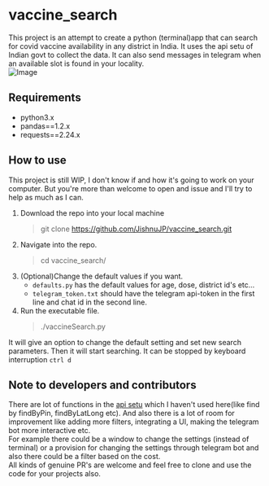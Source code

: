 # vaccine_search
This project is an attempt to create a python (terminal)app that can search for covid vaccine availability in any district in India. It uses the api setu of Indian govt to collect the data.
It can also send messages in telegram when an available slot is found in your locality.</br>
![Image](https://jishnujp.github.io/vaccine_search/terminal_output.png)
## Requirements

* python3.x </br>
* pandas==1.2.x </br>
* requests==2.24.x </br>

## How to use

This project is still WIP, I don't know if and how it's going to work on your computer. 
But you're more than welcome to open and issue and I'll try to help as much as I can.
1. Download the repo into your local machine
    >git clone https://github.com/JishnuJP/vaccine_search.git
2. Navigate into the repo.
    >cd vaccine_search/
3. (Optional)Change the default values if you want.
    * `defaults.py` has the default values for age, dose, district id's etc...
    * `telegram_token.txt` should have the telegram api-token in the first line and chat id in the second line.
4. Run the executable file.
    >./vaccineSearch.py 
     
  It will give an option to change the default setting and set new search parameters. Then it will start searching.
  It can be stopped by keyboard interruption `ctrl d`
  
## Note to developers and contributors
There are lot of functions in the [api setu](https://apisetu.gov.in/public/marketplace/api/cowin/cowin-protected-v2) 
which I haven't used here(like find by findByPin, findByLatLong etc). And also there is a lot of room for improvement like adding more filters, integrating a UI, 
making the telegram bot more interactive etc. </br>
For example there could be a window to change the settings (instead of terminal) or a provision for changing the settings through telegram bot and also there could be a filter based on the cost. </br>
All kinds of genuine PR's are welcome and feel free to clone and use the code for your projects also.  
